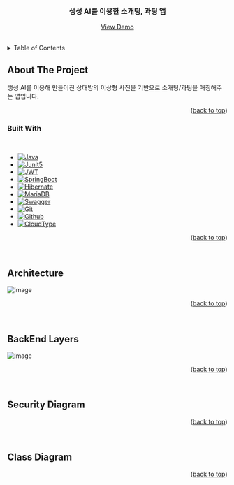 <a name="readme-top"></a>


<!-- PROJECT LOGO -->
<br />
<div align="center">
  <h3 align="center">생성 AI를 이용한 소개팅, 과팅 앱</h3>

  <p align="center">
    <a href="https://github.com/othneildrew/Best-README-Template">View Demo</a>
  </p>
</div>

<br/>

<!-- TABLE OF CONTENTS -->
<details>
  <summary>Table of Contents</summary>
  <ol>
    <li>
      <a href="#about-the-project">About The Project</a>
      <ul>
        <li><a href="#built-with">Built With</a></li>
      </ul>
    </li>
    <li>
      <a href="#architecture">Architecture</a>
    </li>
      <li>
      <a href="#backend-layers">BackEnd Layers</a>
    </li>
    <li>
      <a href="#class-diagram">Class Diagram</a>
    </li>
  </ol>
</details>



<!-- ABOUT THE PROJECT -->
## About The Project

생성 AI를 이용해 만들어진 상대방의 이상형 사진을 기반으로 소개팅/과팅을 매칭해주는 앱입니다.
<p align="right">(<a href="#readme-top">back to top</a>)</p>



### Built With

&nbsp;
&nbsp;


* [![Java][Java]][Java-url]
* [![Junit5][Junit5]][Junit5-url]
* [![JWT][JWT]][JWT-url]
* [![SpringBoot][SpringBoot]][SpringBoot-url]
* [![Hibernate][Hibernate]][Hibernate-url]
* [![MariaDB][MariaDB]][MariaDB-url]
* [![Swagger][Swagger]][Swagger-url]
* [![Git][Git]][Git-url]
* [![Github][Github]][Github-url]
* [![CloudType][CloudType]][CloudType-url]

<p align="right">(<a href="#readme-top">back to top</a>)</p>

[Kafka]: https://img.shields.io/badge/Apache%20Kafka-000?style=for-the-badge&logo=apachekafka
[Kafka-url]: https://kafka.apache.org/
[Java]: https://img.shields.io/badge/java-%23ED8B00.svg?style=for-the-badge&logo=openjdk&logoColor=white
[Java-url]: https://devdocs.io/openjdk~11/
[SpringBoot]: https://img.shields.io/badge/springboot-6DB33F?style=for-the-badge&logo=springboot&logoColor=white
[SpringBoot-url]: https://docs.spring.io/spring-boot/docs/current/reference/htmlsingle/#legal
[Hibernate]: https://img.shields.io/badge/Hibernate-59666C?style=for-the-badge&logo=Hibernate&logoColor=white
[Hibernate-url]: https://hibernate.org/orm/
[Swagger]: https://img.shields.io/badge/-Swagger-%23Clojure?style=for-the-badge&logo=swagger&logoColor=white
[Swagger-url]: https://springdoc.org/
[Postgres]: https://img.shields.io/badge/postgres-%23316192.svg?style=for-the-badge&logo=postgresql&logoColor=white
[Postgres-url]: https://www.postgresql.org/
[Heroku]: https://img.shields.io/badge/heroku-%23430098.svg?style=for-the-badge&logo=heroku&logoColor=white
[Heroku-url]: https://devcenter.heroku.com/
[Junit5]: https://img.shields.io/badge/Junit5-25A162?style=for-the-badge&logo=junit5&logoColor=white
[Junit5-url]: https://junit.org/junit5/
[Redis]: https://img.shields.io/badge/redis-%23DD0031.svg?style=for-the-badge&logo=redis&logoColor=white
[Redis-url]: https://redis.com/
[Git]: https://img.shields.io/badge/git-%23F05033.svg?style=for-the-badge&logo=git&logoColor=white
[Git-url]: https://git-scm.com/
[Github]: https://img.shields.io/badge/github-%23121011.svg?style=for-the-badge&logo=github&logoColor=white
[Github-url]: https://docs.github.com/en
[MariaDB]: https://img.shields.io/badge/MariaDB-003545?style=for-the-badge&logo=mariadb&logoColor=white
[MariaDB-url]: https://mariadb.org/documentation/
[CloudType]: https://img.shields.io/badge/cloudType-black?style=for-the-badge&logoColor=white
[CloudType-url]: https://docs.cloudtype.io/guide/welcome/intro
[JWT]: https://img.shields.io/badge/JWT-black?style=for-the-badge&logo=JSON%20web%20tokens
[JWT-url]: https://jwt.io/

&nbsp;
&nbsp;

## Architecture
![image](https://github.com/realSolarDragons/back-end/assets/83967710/d3fc9e13-480f-4da4-aef2-14611c12a3b4)


<p align="right">(<a href="#readme-top">back to top</a>)</p>

&nbsp;
&nbsp;

## BackEnd Layers
![image](https://github.com/solpinetree/simple-sns-service/assets/83967710/c158e364-8a0b-4bda-b79c-218f4378224e)


<p align="right">(<a href="#readme-top">back to top</a>)</p>

&nbsp;
&nbsp;

## Security Diagram

<p align="right">(<a href="#readme-top">back to top</a>)</p>

&nbsp;
&nbsp;

## Class Diagram

<p align="right">(<a href="#readme-top">back to top</a>)</p>

